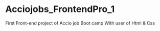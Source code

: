 # Acciojobs_FrontendPro_1
First Front-end project of Accio job Boot camp With user of Html &amp; Css
